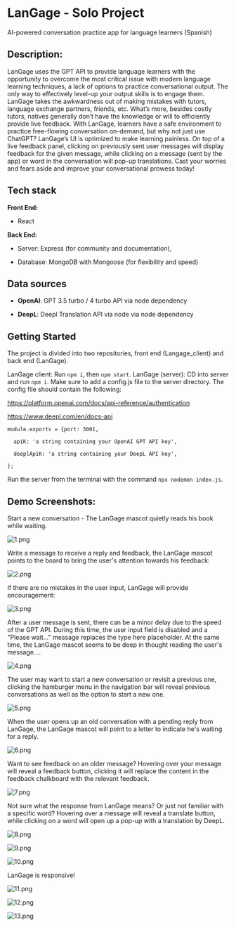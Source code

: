 # LanGage - Solo Project

AI-powered conversation practice app for language learners (Spanish)

## Description:

LanGage uses the GPT API to provide language learners with the
opportunity to overcome the most critical issue with modern language learning
techniques, a lack of options to practice conversational output. The only way
to effectively level-up your output skills is to engage them. LanGage takes the
awkwardness out of making mistakes with tutors, language exchange partners, friends,
etc. What’s more, besides costly tutors, natives generally don’t have the knowledge
or will to efficiently provide live feedback. With LanGage, learners have a
safe environment to practice free-flowing conversation on-demand, but why not
just use ChatGPT? LanGage’s UI is optimized to make learning painless. On top
of a live feedback panel, clicking on previously sent user messages will
display feedback for the given message, while clicking on a message (sent by the
app) or word in the conversation will pop-up translations. Cast your worries
and fears aside and improve your conversational prowess today!

## Tech stack

**Front End:**

- React

**Back End:**

- Server: Express (for community and documentation),

- Database: MongoDB with Mongoose (for flexibility and speed)

## Data sources

- **OpenAI**: GPT 3.5 turbo / 4 turbo API via node dependency

- **DeepL**: Deepl Translation API via node via node dependency

## Getting Started

The project is divided into two repositories, front end (Langage_client) and back end (LanGage).

LanGage client: Run `npm i`, then `npm start`.
LanGage (server): CD into server and run `npm i`. Make sure to add a config.js file to the server directory. The config file should contain the following:

https://platform.openai.com/docs/api-reference/authentication

https://www.deepl.com/en/docs-api

```
module.exports = {port: 3001,

  apiK: 'a string containing your OpenAI GPT API key',

  deeplApiK: 'a string containing your DeepL API key',

};
```

Run the server from the terminal with the command `npx nodemon index.js`.

## Demo Screenshots:

Start a new conversation - The LanGage mascot quietly reads his book while waiting.

![1.png](C:\Users\chris\Documents\Software%20Development\Codeworks\Senior%20Projects\Solo\LanGage\Screenshots\1.png)

Write a message to receive a reply and feedback, the LanGage mascot points to the board to bring the user's attention towards his feedback:

![2.png](C:\Users\chris\Documents\Software%20Development\Codeworks\Senior%20Projects\Solo\LanGage\Screenshots\2.png)

If there are no mistakes in the user input, LanGage will provide encouragement:

![3.png](C:\Users\chris\Documents\Software%20Development\Codeworks\Senior%20Projects\Solo\LanGage\Screenshots\3.png)

After a user message is sent, there can be a minor delay due to the speed of the GPT API. During this time, the user input field is disabled and a "Please wait..." message replaces the type here placeholder. At the same time, the LanGage mascot seems to be deep in thought reading the user's message....

![4.png](C:\Users\chris\Documents\Software%20Development\Codeworks\Senior%20Projects\Solo\LanGage\Screenshots\4.png)

The user may want to start a new conversation or revisit a previous one, clicking the hamburger menu in the navigation bar will reveal previous conversations as well as the option to start a new one.

![5.png](C:\Users\chris\Documents\Software%20Development\Codeworks\Senior%20Projects\Solo\LanGage\Screenshots\5.png)

When the user opens up an old conversation with a pending reply from LanGage, the LanGage mascot will point to a letter to indicate he's waiting for a reply.

![6.png](C:\Users\chris\Documents\Software%20Development\Codeworks\Senior%20Projects\Solo\LanGage\Screenshots\6.png)

Want to see feedback on an older message? Hovering over your message will reveal a feedback button, clicking it will replace the content in the feedback chalkboard with the relevant feedback.

![7.png](C:\Users\chris\Documents\Software%20Development\Codeworks\Senior%20Projects\Solo\LanGage\Screenshots\7.png)

Not sure what the response from LanGage means? Or just not familiar with a specific word? Hovering over a message will reveal a translate button, while clicking on a word will open up a pop-up with a translation by DeepL.

![8.png](C:\Users\chris\Documents\Software%20Development\Codeworks\Senior%20Projects\Solo\LanGage\Screenshots\8.png)

![9.png](C:\Users\chris\Documents\Software%20Development\Codeworks\Senior%20Projects\Solo\LanGage\Screenshots\9.png)

![10.png](C:\Users\chris\Documents\Software%20Development\Codeworks\Senior%20Projects\Solo\LanGage\Screenshots\10.png)

LanGage is responsive!

![11.png](C:\Users\chris\Documents\Software%20Development\Codeworks\Senior%20Projects\Solo\LanGage\Screenshots\11.png)

![12.png](C:\Users\chris\Documents\Software%20Development\Codeworks\Senior%20Projects\Solo\LanGage\Screenshots\12.png)

![13.png](C:\Users\chris\Documents\Software%20Development\Codeworks\Senior%20Projects\Solo\LanGage\Screenshots\13.png)
